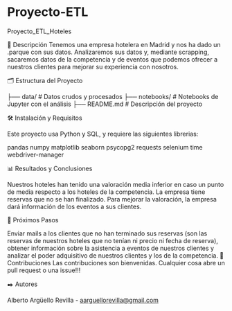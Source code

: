 # Proyecto-ETL
Proyecto_ETL_Hoteles

📖 Descripción
Tenemos una empresa hotelera en Madrid y nos ha dado un .parque con sus datos. Analizaremos sus datos y, mediante scrapping, sacaremos datos de la competencia y de eventos que podemos ofrecer a nuestros clientes para mejorar su experiencia con nosotros.

🗂️ Estructura del Proyecto

├── data/                # Datos crudos y procesados
├── notebooks/           # Notebooks de Jupyter con el análisis
├── README.md            # Descripción del proyecto

🛠️ Instalación y Requisitos

Este proyecto usa Python y SQL, y requiere las siguientes librerias:

pandas
numpy
matplotlib
seaborn
psycopg2
requests
selenium
time
webdriver-manager

📊 Resultados y Conclusiones

Nuestros hoteles han tenido una valoración media inferior en caso un punto de media respecto a los hoteles de la competencia. La empresa tiene reservas que no se han finalizado. Para mejorar la valoración, la empresa dará información de los eventos a sus clientes.

🔄 Próximos Pasos

Enviar mails a los clientes que no han terminado sus reservas (son las reservas de nuestros hoteles que no tenían ni precio ni fecha de reserva), obtener información sobre la asistencia a eventos de nuestros clientes y analizar el poder adquisitivo de nuestros clientes y los de la competencia.
🤝 Contribuciones
Las contribuciones son bienvenidas. Cualquier cosa abre un pull request o una issue!!!

✒️ Autores

Alberto Argüello Revilla - aarguellorevilla@gmail.com
